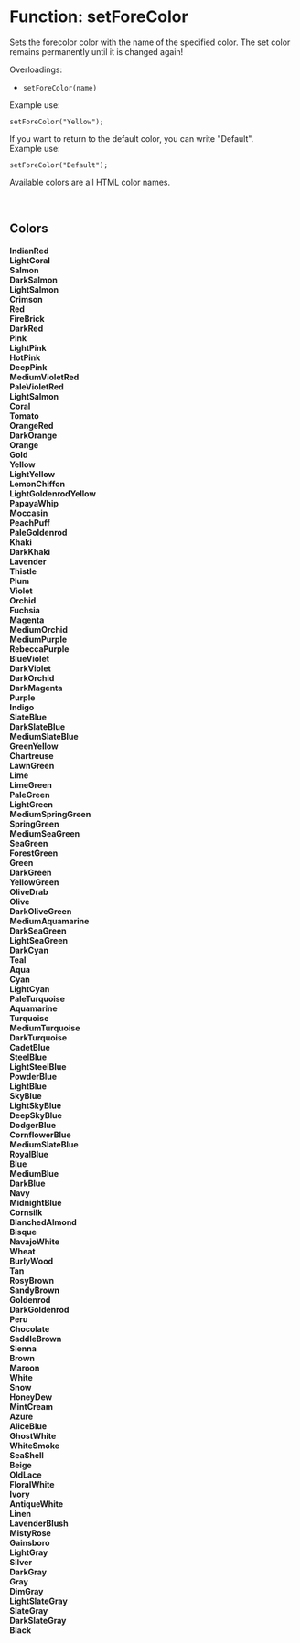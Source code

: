 # Function: setForeColor

Sets the forecolor color with the name of the specified color. The set color remains permanently until it is changed again!

Overloadings:
+ ``setForeColor(name)``

Example use:
```
setForeColor("Yellow");
```

If you want to return to the default color, you can write "Default".<br>
Example use:
```
setForeColor("Default");
```

Available colors are all HTML color names.

<br>

## Colors

<b>IndianRed<b><br>
<b>LightCoral<b><br>
<b>Salmon<b><br>
<b>DarkSalmon<b><br>
<b>LightSalmon<b><br>
<b>Crimson<b><br>
<b>Red<b><br>
<b>FireBrick<b><br>
<b>DarkRed<b><br>
<b>Pink<b><br>
<b>LightPink<b><br>
<b>HotPink<b><br>
<b>DeepPink<b><br>
<b>MediumVioletRed<b><br>
<b>PaleVioletRed<b><br>
<b>LightSalmon<b><br>
<b>Coral<b><br>
<b>Tomato<b><br>
<b>OrangeRed<b><br>
<b>DarkOrange<b><br>
<b>Orange<b><br>
<b>Gold<b><br>
<b>Yellow<b><br>
<b>LightYellow<b><br>
<b>LemonChiffon<b><br>
<b>LightGoldenrodYellow<b><br>
<b>PapayaWhip<b><br>
<b>Moccasin<b><br>
<b>PeachPuff<b><br>
<b>PaleGoldenrod<b><br>
<b>Khaki<b><br>
<b>DarkKhaki<b><br>
<b>Lavender<b><br>
<b>Thistle<b><br>
<b>Plum<b><br>
<b>Violet<b><br>
<b>Orchid<b><br>
<b>Fuchsia<b><br>
<b>Magenta<b><br>
<b>MediumOrchid<b><br>
<b>MediumPurple<b><br>
<b>RebeccaPurple<b><br>
<b>BlueViolet<b><br>
<b>DarkViolet<b><br>
<b>DarkOrchid<b><br>
<b>DarkMagenta<b><br>
<b>Purple<b><br>
<b>Indigo<b><br>
<b>SlateBlue<b><br>
<b>DarkSlateBlue<b><br>
<b>MediumSlateBlue<b><br>
<b>GreenYellow<b><br>
<b>Chartreuse<b><br>
<b>LawnGreen<b><br>
<b>Lime<b><br>
<b>LimeGreen<b><br>
<b>PaleGreen<b><br>
<b>LightGreen<b><br>
<b>MediumSpringGreen<b><br>
<b>SpringGreen<b><br>
<b>MediumSeaGreen<b><br>
<b>SeaGreen<b><br>
<b>ForestGreen<b><br>
<b>Green<b><br>
<b>DarkGreen<b><br>
<b>YellowGreen<b><br>
<b>OliveDrab<b><br>
<b>Olive<b><br>
<b>DarkOliveGreen<b><br>
<b>MediumAquamarine<b><br>
<b>DarkSeaGreen<b><br>
<b>LightSeaGreen<b><br>
<b>DarkCyan<b><br>
<b>Teal<b><br>
<b>Aqua<b><br>
<b>Cyan<b><br>
<b>LightCyan<b><br>
<b>PaleTurquoise<b><br>
<b>Aquamarine<b><br>
<b>Turquoise<b><br>
<b>MediumTurquoise<b><br>
<b>DarkTurquoise<b><br>
<b>CadetBlue<b><br>
<b>SteelBlue<b><br>
<b>LightSteelBlue<b><br>
<b>PowderBlue<b><br>
<b>LightBlue<b><br>
<b>SkyBlue<b><br>
<b>LightSkyBlue<b><br>
<b>DeepSkyBlue<b><br>
<b>DodgerBlue<b><br>
<b>CornflowerBlue<b><br>
<b>MediumSlateBlue<b><br>
<b>RoyalBlue<b><br>
<b>Blue<b><br>
<b>MediumBlue<b><br>
<b>DarkBlue<b><br>
<b>Navy<b><br>
<b>MidnightBlue<b><br>
<b>Cornsilk<b><br>
<b>BlanchedAlmond<b><br>
<b>Bisque<b><br>
<b>NavajoWhite<b><br>
<b>Wheat<b><br>
<b>BurlyWood<b><br>
<b>Tan<b><br>
<b>RosyBrown<b><br>
<b>SandyBrown<b><br>
<b>Goldenrod<b><br>
<b>DarkGoldenrod<b><br>
<b>Peru<b><br>
<b>Chocolate<b><br>
<b>SaddleBrown<b><br>
<b>Sienna<b><br>
<b>Brown<b><br>
<b>Maroon<b><br>
<b>White<b><br>
<b>Snow<b><br>
<b>HoneyDew<b><br>
<b>MintCream<b><br>
<b>Azure<b><br>
<b>AliceBlue<b><br>
<b>GhostWhite<b><br>
<b>WhiteSmoke<b><br>
<b>SeaShell<b><br>
<b>Beige<b><br>
<b>OldLace<b><br>
<b>FloralWhite<b><br>
<b>Ivory<b><br>
<b>AntiqueWhite<b><br>
<b>Linen<b><br>
<b>LavenderBlush<b><br>
<b>MistyRose<b><br>
<b>Gainsboro<b><br>
<b>LightGray<b><br>
<b>Silver<b><br>
<b>DarkGray<b><br>
<b>Gray<b><br>
<b>DimGray<b><br>
<b>LightSlateGray<b><br>
<b>SlateGray<b><br>
<b>DarkSlateGray<b><br>
<b>Black<b><br>
